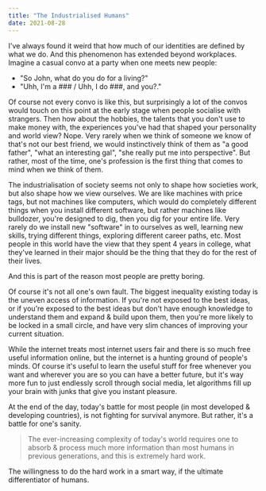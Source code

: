 ```yaml
---
title: "The Industrialised Humans"
date: 2021-08-28
---
```


I've always found it weird that how much of our identities are defined by what we do. And this phenomenon has extended beyond workplaces. Imagine a casual convo at a party when one meets new people:

- "So John, what do you do for a living?"
- "Uhh, I'm a ### / Uhh, I do ###, and you?."

Of course not every convo is like this, but surprisingly a lot of the convos would touch on this point at the early stage when people socialise with strangers. Then how about the hobbies, the talents that you don't use to make money with, the experiences you've had that shaped your personality and world view? Nope. Very rarely when we think of someone we know of that's not our best friend, we would instinctively think of them as "a good father", "what an interesting gal", "she really put me into perspective". But rather, most of the time, one's profession is the first thing that comes to mind when we think of them.

The industrialisation of society seems not only to shape how societies work, but also shape how we view ourselves. We are like machines with price tags, but not machines like computers, which would do completely different things when you install different software, but rather machines like bulldozer, you're designed to dig, then you dig for your entire life. Very rarely do we install new "software" in to ourselves as well, learning new skills, trying different things, exploring different career paths, etc. Most people in this world have the view that they spent 4 years in college, what they've learned in their major should be the thing that they do for the rest of their lives.

And this is part of the reason most people are pretty boring.

Of course it's not all one's own fault. The biggest inequality existing today is the uneven access of information. If you're not exposed to the best ideas, or if you're exposed to the best ideas but don't have enough knowledge to understand them and expand & build upon them, then you're more likely to be locked in a small circle, and have very slim chances of improving your current situation.

While the internet treats most internet users fair and there is so much free useful information online, but the internet is a hunting ground of people's minds. Of course it's useful to learn the useful stuff for free whenever you want and wherever you are so you can have a better future, but it's way more fun to just endlessly scroll through social media, let algorithms fill up your brain with junks that give you instant pleasure.

At the end of the day, today's battle for most people (in most developed & developing countries), is not fighting for survival anymore. But rather, it's a battle for one's sanity.

> The ever-increasing complexity of today's world requires one to absorb & process much more information than most humans in previous generations, and this is extremely hard work.

The willingness to do the hard work in a smart way, if the ultimate differentiator of humans.
